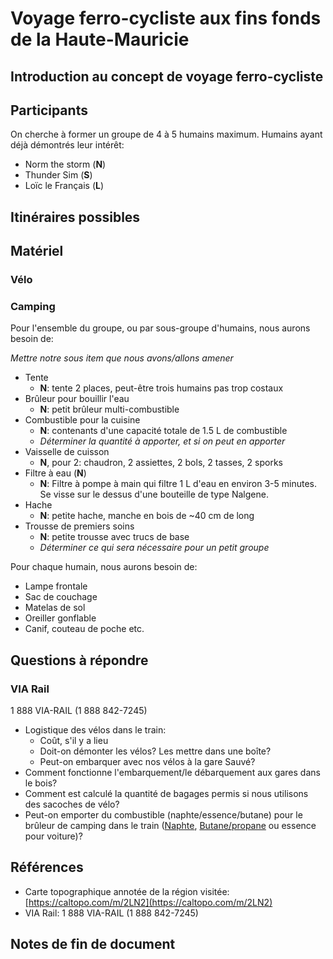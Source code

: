 # Voyage ferro-cycliste aux fins fonds de la Haute-Mauricie

## Introduction au concept de voyage ferro-cycliste

## Participants

On cherche à former un groupe de 4 à 5 humains maximum. Humains ayant déjà démontrés leur intérêt:

* Norm the storm (**N**)
* Thunder Sim (**S**)
* Loïc le Français (**L**)

## Itinéraires possibles

## Matériel

### Vélo

### Camping

Pour l'ensemble du groupe, ou par sous-groupe d'humains, nous aurons besoin de:

*Mettre notre sous item que nous avons/allons amener*

* Tente
    * **N**: tente 2 places, peut-être trois humains pas trop costaux
* Brûleur pour bouillir l'eau
    * **N**: petit brûleur multi-combustible
* Combustible pour la cuisine
    * **N**: contenants d'une capacité totale de 1.5 L de combustible
    * *Déterminer la quantité à apporter, et si on peut en apporter*
* Vaisselle de cuisson
    * **N**, pour 2: chaudron, 2 assiettes, 2 bols, 2 tasses, 2 sporks
* Filtre à eau (**N**)
    * **N**: Filtre à pompe à main qui filtre 1 L d'eau en environ 3-5 minutes. Se visse sur le dessus d'une bouteille de type Nalgene.
* Hache
    * **N**: petite hache, manche en bois de ~40 cm de long
* Trousse de premiers soins
    * **N**: petite trousse avec trucs de base
    * *Déterminer ce qui sera nécessaire pour un petit groupe*

Pour chaque humain, nous aurons besoin de:

* Lampe frontale
* Sac de couchage
* Matelas de sol
* Oreiller gonflable
* Canif, couteau de poche etc.

## Questions à répondre

### VIA Rail

1 888 VIA-RAIL (1 888 842-7245)

* Logistique des vélos dans le train:
    * Coût, s'il y a lieu
    * Doit-on démonter les vélos? Les mettre dans une boîte?
    * Peut-on embarquer avec nos vélos à la gare Sauvé?
* Comment fonctionne l'embarquement/le débarquement aux gares dans le bois?
* Comment est calculé la quantité de bagages permis si nous utilisons des sacoches de vélo?
* Peut-on emporter du combustible (naphte/essence/butane) pour le brûleur de camping dans le train ([Naphte](http://www.canadiantire.ca/fr/pdp/coleman-fuel-naphtha-0760044p.html), [Butane/propane](https://www.mec.ca/fr/product/4010-932/Cartouche-de-butane-propane-450) ou essence pour voiture)?

## Références

* Carte topographique annotée de la région visitée: [https://caltopo.com/m/2LN2](https://caltopo.com/m/2LN2)
* VIA Rail: 1 888 VIA-RAIL (1 888 842-7245)

## Notes de fin de document
